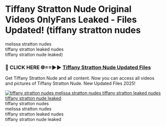# Tiffany Stratton Nude Original Videos 0nlyFans Leaked - Files Updated! (tiffany stratton nudes<br>
melissa stratton nudes<br>
tiffany stratton leaked nudes<br>
tiffany stratton nude leaked)

<h3>🔴 CLICK HERE 🌐==►► <a href="https://tinyurl.com/2p9ay9w9" rel="nofollow">Tiffany Stratton Nude Updated Files</a></h3>

Get Tiffany Stratton Nude and all content. Now you can access all videos and pictures of Tiffany Stratton Nude. New Updated Files 2025!

[![tiffany stratton nudes<br>
melissa stratton nudes<br>
tiffany stratton leaked nudes<br>
tiffany stratton nude leaked](https://i.imgur.com/KQgVmj3.gif)](https://tinyurl.com/2p9ay9w9)
tiffany stratton nudes<br>
melissa stratton nudes<br>
tiffany stratton leaked nudes<br>
tiffany stratton nude leaked